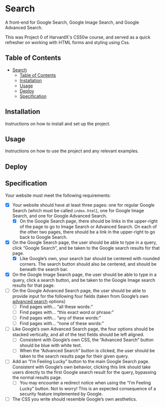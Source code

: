# Search

A front-end for Google Search, Google Image Search, and Google Advanced Search.

This was Project 0 of HarvardX's CS50w course, and served as a quick refresher on working with HTML forms and styling using Css.

## Table of Contents

- [Search](#search)
  - [Table of Contents](#table-of-contents)
  - [Installation](#installation)
  - [Usage](#usage)
  - [Deploy](#deploy)
  - [Specification](#specification)

## Installation

Instructions on how to install and set up the project.

## Usage

Instructions on how to use the project and any relevant examples.

## Deploy


## Specification

Your website must meet the following requirements:

- [x]  Your website should have at least three pages: one for regular Google Search (which must be called  `index.html`), one for Google Image Search, and one for Google Advanced Search.
    - [x]  On the Google Search page, there should be links in the upper-right of the page to go to Image Search or Advanced Search. On each of the other two pages, there should be a link in the upper-right to go back to Google Search.
- [x]   On the Google Search page, the user should be able to type in a query, click “Google Search”, and be taken to the Google search results for that page.
    - [x]  Like Google’s own, your search bar should be centered with rounded corners. The search button should also be centered, and should be beneath the search bar.
- [x]   On the Google Image Search page, the user should be able to type in a query, click a search button, and be taken to the Google Image search results for that page.
- [ ]   On the Google Advanced Search page, the user should be able to provide input for the following four fields (taken from Google’s own  [advanced search](https://www.google.com/advanced_search)  options)
    - [ ]  Find pages with… “all these words:”
    - [ ] Find pages with… “this exact word or phrase:”
    - [ ]  Find pages with… “any of these words:”
    - [ ]  Find pages with… “none of these words:”
- [ ]  Like Google’s own Advanced Search page, the four options should be stacked vertically, and all of the text fields should be left aligned.
    - [ ]   Consistent with Google’s own CSS, the “Advanced Search” button should be blue with white text.
    - [ ]  When the “Advanced Search” button is clicked, the user should be taken to the search results page for their given query.
- [ ]  Add an “I’m Feeling Lucky” button to the main Google Search page. Consistent with Google’s own behavior, clicking this link should take users directly to the first Google search result for the query, bypassing the normal results page.
    - [ ]  You may encounter a redirect notice when using the “I’m Feeling Lucky” button. Not to worry! This is an expected consequence of a security feature implemented by Google.
- [ ]  The CSS you write should resemble Google’s own aesthetics.
